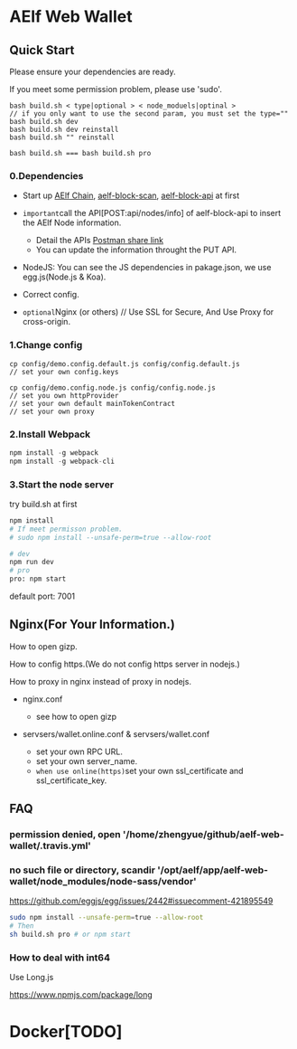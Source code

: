 # AElf Web Wallet

## Quick Start

Please ensure your dependencies are ready.

If you meet some permission problem, please use 'sudo'.

```shell
bash build.sh < type|optional > < node_moduels|optinal >
// if you only want to use the second param, you must set the type=""
bash build.sh dev
bash build.sh dev reinstall
bash build.sh "" reinstall

bash build.sh === bash build.sh pro
```

### 0.Dependencies

- Start up
[AElf Chain](https://github.com/AElfProject/AElf),
[aelf-block-scan](https://github.com/AElfProject/aelf-block-scan),
[aelf-block-api](https://github.com/AElfProject/aelf-block-api)
at first

- `important`call the API[POST:api/nodes/info] of aelf-block-api to insert the AElf Node information.
    - Detail the APIs [Postman share link](https://www.getpostman.com/collections/6332e0fab94cdacc9c35)
    - You can update the information throught the PUT API.
    
- NodeJS: You can see the JS dependencies in pakage.json, we use egg.js(Node.js & Koa).

- Correct config.

- `optional`Nginx (or others) // Use SSL for Secure, And Use Proxy for cross-origin.

### 1.Change config

```shell
cp config/demo.config.default.js config/config.default.js
// set your own config.keys

cp config/demo.config.node.js config/config.node.js
// set you own httpProvider
// set your own default mainTokenContract
// set your own proxy
```

### 2.Install Webpack

```javascript
npm install -g webpack
npm install -g webpack-cli
```

### 3.Start the node server

try build.sh at first

```bash
npm install
# If meet permisson problem.
# sudo npm install --unsafe-perm=true --allow-root

# dev
npm run dev
# pro
pro: npm start
```

default port: 7001

## Nginx(For Your Information.)

How to open gizp.

How to config https.(We do not config https server in nodejs.)

How to proxy in nginx instead of proxy in nodejs.

- nginx.conf
    - see how to open gizp

- servsers/wallet.online.conf & servsers/wallet.conf
    - set your own RPC URL.
    - set your own server_name.
    - `when use online(https)`set your own ssl_certificate and ssl_certificate_key.

## FAQ

### permission denied, open '/home/zhengyue/github/aelf-web-wallet/.travis.yml'

### no such file or directory, scandir '/opt/aelf/app/aelf-web-wallet/node_modules/node-sass/vendor'

https://github.com/eggjs/egg/issues/2442#issuecomment-421895549

```bash
sudo npm install --unsafe-perm=true --allow-root
# Then
sh build.sh pro # or npm start
```

### How to deal with int64

Use Long.js

https://www.npmjs.com/package/long

# Docker[TODO]
